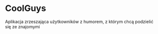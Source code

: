 # CoolGuys

Aplikacja zrzeszająca użytkowników z humorem, z którym chcą podzielić się ze znajomymi

